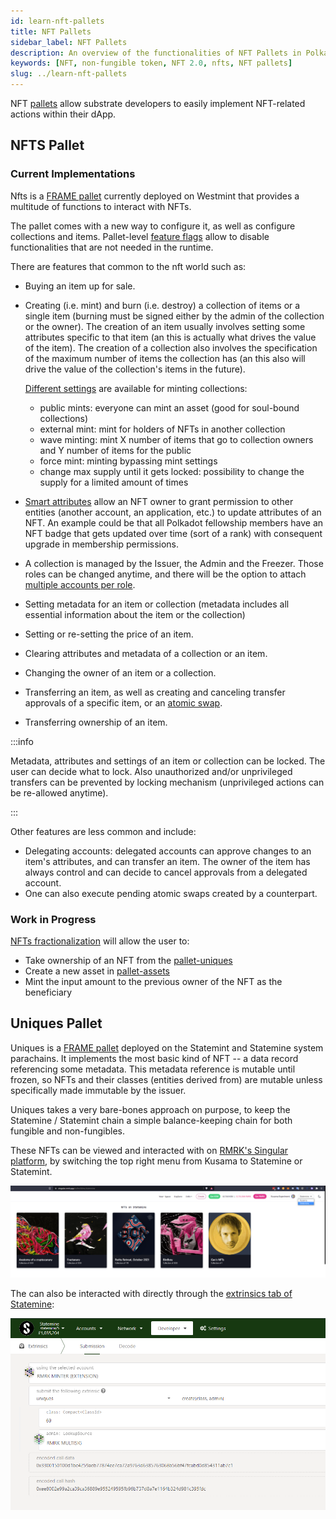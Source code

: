 ```yaml
---
id: learn-nft-pallets
title: NFT Pallets
sidebar_label: NFT Pallets
description: An overview of the functionalities of NFT Pallets in Polkadot Ecosystem.
keywords: [NFT, non-fungible token, NFT 2.0, nfts, NFT pallets]
slug: ../learn-nft-pallets
---
```


NFT [pallets](http://localhost:3000/docs/learn-extrinsics#pallets-and-extrinsics) allow substrate
developers to easily implement NFT-related actions within their dApp.

## NFTS Pallet

### Current Implementations

Nfts is a [FRAME pallet](https://polkadot.js.org/docs/substrate/extrinsics#nfts) currently deployed
on Westmint that provides a multitude of functions to interact with NFTs.

The pallet comes with a new way to configure it, as well as configure collections and items.
Pallet-level [feature flags](https://github.com/paritytech/substrate/pull/12367) allow to disable
functionalities that are not needed in the runtime.

There are features that common to the nft world such as:

- Buying an item up for sale.
- Creating (i.e. mint) and burn (i.e. destroy) a collection of items or a single item (burning must
  be signed either by the admin of the collection or the owner). The creation of an item usually
  involves setting some attributes specific to that item (an this is actually what drives the value
  of the item). The creation of a collection also involves the specification of the maximum number
  of items the collection has (an this also will drive the value of the collection's items in the
  future).

  [Different settings](https://github.com/paritytech/substrate/pull/12483) are available for minting
  collections:

  - public mints: everyone can mint an asset (good for soul-bound collections)
  - external mint: mint for holders of NFTs in another collection
  - wave minting: mint X number of items that go to collection owners and Y number of items for the
    public
  - force mint: minting bypassing mint settings
  - change max supply until it gets locked: possibility to change the supply for a limited amount of
    times

- [Smart attributes](https://github.com/paritytech/substrate/pull/12702) allow an NFT owner to grant
  permission to other entities (another account, an application, etc.) to update attributes of an
  NFT. An example could be that all Polkadot fellowship members have an NFT badge that gets updated
  over time (sort of a rank) with consequent upgrade in membership permissions.
- A collection is managed by the Issuer, the Admin and the Freezer. Those roles can be changed
  anytime, and there will be the option to attach
  [multiple accounts per role](https://github.com/paritytech/substrate/pull/12437).
- Setting metadata for an item or collection (metadata includes all essential information about the
  item or the collection)
- Setting or re-setting the price of an item.
- Clearing attributes and metadata of a collection or an item.
- Changing the owner of an item or a collection.
- Transferring an item, as well as creating and canceling transfer approvals of a specific item, or
  an [atomic swap](https://github.com/paritytech/substrate/pull/12285).
- Transferring ownership of an item.

:::info

Metadata, attributes and settings of an item or collection can be locked. The user can decide what
to lock. Also unauthorized and/or unprivileged transfers can be prevented by locking mechanism
(unprivileged actions can be re-allowed anytime).

:::

Other features are less common and include:

- Delegating accounts: delegated accounts can approve changes to an item's attributes, and can
  transfer an item. The owner of the item has always control and can decide to cancel approvals from
  a delegated account.
- One can also execute pending atomic swaps created by a counterpart.

### Work in Progress

[NFTs fractionalization](https://github.com/paritytech/substrate/pull/12565) will allow the user to:

- Take ownership of an NFT from the [pallet-uniques](#uniques-pallet)
- Create a new asset in [pallet-assets](https://polkadot.js.org/docs/substrate/extrinsics#assets)
- Mint the input amount to the previous owner of the NFT as the beneficiary

## Uniques Pallet

Uniques is a [FRAME pallet](https://github.com/paritytech/substrate/tree/master/frame/uniques)
deployed on the Statemint and Statemine system parachains. It implements the most basic kind of NFT
-- a data record referencing some metadata. This metadata reference is mutable until frozen, so NFTs
and their classes (entities derived from) are mutable unless specifically made immutable by the
issuer.

Uniques takes a very bare-bones approach on purpose, to keep the Statemine / Statemint chain a
simple balance-keeping chain for both fungible and non-fungibles.

These NFTs can be viewed and interacted with on [RMRK's Singular platform](https://singular.app), by
switching the top right menu from Kusama to Statemine or Statemint.

![nft-statemine](../assets/nft/nft-statemine.png)

The can also be interacted with directly through the
[extrinsics tab of Statemine](https://polkadot.js.org/apps/?rpc=wss%3A%2F%2Fkusama-statemine-rpc.paritytech.net#/extrinsics):

![uniques.png](../assets/nft/uniques.png)
